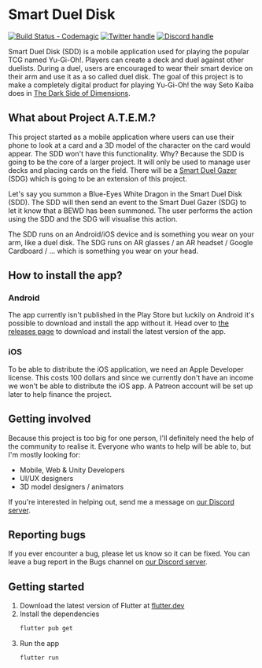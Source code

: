 # Smart Duel Disk

[![Build Status - Codemagic][]][Build status link] [![Twitter handle][]][Twitter link] [![Discord handle][]][Discord link]

Smart Duel Disk (SDD) is a mobile application used for playing the popular TCG named Yu-Gi-Oh!. Players can create a deck and duel against other duelists. During a duel, users are encouraged to wear their smart device on their arm and use it as a so called duel disk. The goal of this project is to make a completely digital product for playing Yu-Gi-Oh! the way Seto Kaiba does in [The Dark Side of Dimensions][DSoD].

## What about Project A.T.E.M.?

This project started as a mobile application where users can use their phone to look at a card and a 3D model of the character on the card would appear. The SDD won't have this functionality. Why? Because the SDD is going to be the core of a larger project. It will only be used to manage user decks and placing cards on the field. There will be a [Smart Duel Gazer][Smart Duel Gazer] (SDG) which is going to be an extension of this project.

Let's say you summon a Blue-Eyes White Dragon in the Smart Duel Disk (SDD). The SDD will then send an event to the Smart Duel Gazer (SDG) to let it know that a BEWD has been summoned. The user performs the action using the SDD and the SDG will visualise this action.

The SDD runs on an Android/iOS device and is something you wear on your arm, like a duel disk. The SDG runs on AR glasses / an AR headset / Google Cardboard / ... which is something you wear on your head.

## How to install the app?

### Android

The app currently isn't published in the Play Store but luckily on Android it's possible to download and install the app without it. Head over to [the releases page][Releases] to download and install the latest version of the app.

### iOS

To be able to distribute the iOS application, we need an Apple Developer license. This costs 100 dollars and since we currently don't have an income we won't be able to distribute the iOS app. A Patreon account will be set up later to help finance the project.

## Getting involved

Because this project is too big for one person, I'll definitely need the help of the community to realise it. Everyone who wants to help will be able to, but I'm mostly looking for:

- Mobile, Web & Unity Developers
- UI/UX designers
- 3D model designers / animators
  
If you're interested in helping out, send me a message on [our Discord server][Discord link].

## Reporting bugs

If you ever encounter a bug, please let us know so it can be fixed. You can leave a bug report in the Bugs channel on [our Discord server][Discord link].

## Getting started

1. Download the latest version of Flutter at [flutter.dev][Flutter install]
2. Install the dependencies
   ```sh
   flutter pub get
   ```
3. Run the app
   ```sh
   flutter run
   ```

[Build Status - Codemagic]: https://api.codemagic.io/apps/5ff9dd8c7e8a84d7901732c4/5ff9dd8c7e8a84d7901732c3/status_badge.svg
[Build status link]: https://codemagic.io/apps/5ff9dd8c7e8a84d7901732c4/5ff9dd8c7e8a84d7901732c3/latest_build
[Twitter handle]: https://img.shields.io/twitter/follow/crowncorpbe.svg?style=social&label=Follow
[Twitter link]: https://twitter.com/intent/follow?screen_name=crowncorpbe
[Discord handle]: https://discordapp.com/api/guilds/751742244066820147/widget.png?style=shield
[Discord link]: https://discord.gg/XCcfcbBcjE
[DSoD]: https://yugioh.fandom.com/wiki/Yu-Gi-Oh!_The_Dark_Side_of_Dimensions
[Smart Duel Gazer]: https://github.com/BramDC3/smart_duel_gazer
[Releases]: https://github.com/BramDC3/smart_duel_disk/releases
[Flutter install]: https://flutter.dev/docs/get-started/install

